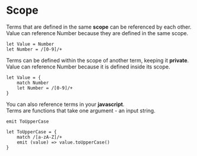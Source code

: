 # Scope

Terms that are defined in the same **scope** can be referenced by each other.\
Value can reference Number because they are defined in the same scope.

```
let Value = Number
let Number = /[0-9]/+
```

Terms can be defined within the scope of another term, keeping it **private**.\
Value can reference Number because it is defined inside its scope.

```
let Value = {
    match Number
    let Number = /[0-9]/+
}
```

You can also reference terms in your **javascript**.\
Terms are functions that take one argument - an input string.

```
emit ToUpperCase

let ToUpperCase = {
    match /[a-zA-Z]/+
    emit (value) => value.toUpperCase()
}
```
